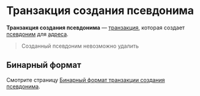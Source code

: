 # Транзакция создания псевдонима

**Транзакция создания псевдонима** — [транзакция](/ru/blockchain/transaction), которая создает [псевдоним](/ru/blockchain/account/alias) для [адреса](/ru/blockchain/account/address).

> Созданный псевдоним невозможно удалить

## Бинарный формат

Смотрите страницу [Бинарный формат транзакции создания псевдонима](/ru/blockchain/binary-format/transaction-binary-format/create-alias-transaction-binary-format).

